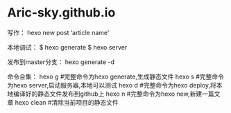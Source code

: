 # Aric-sky.github.io


写作：
hexo new post ‘article name'

本地调试：
   $ hexo generate
   $ hexo server

发布到master分支：
    hexo generate -d


命令合集：
hexo g #完整命令为hexo generate,生成静态文件
hexo s #完整命令为hexo server,启动服务器,本地可以测试
hexo d #完整命令为hexo deploy,将本地编译好的静态文件发布到github上
hexo n #完整命令为hexo new,新建一篇文章
hexo clean #清除当前项目的静态文件